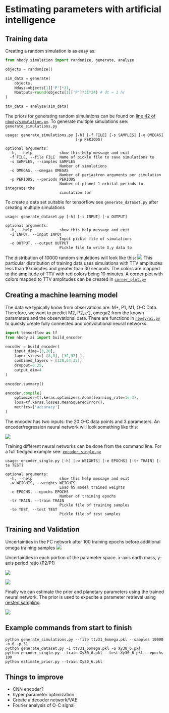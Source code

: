 # Estimating parameters with artificial intelligence 


## Training data
Creating a random simulation is as easy as:
```python
from nbody.simulation import randomize, generate, analyze

objects = randomize()

sim_data = generate(
    objects, 
    Ndays=objects[1]['P']*31, 
    Noutputs=round(objects[1]['P']*31*24) # dt = 1 hr
) 

ttv_data = analyze(sim_data)
```
The priors for generating random simulations can be found on [line 42 of `nbody/simulation.py`](). To generate multiple simulations see: `generate_simulations.py`

```
usage: generate_simulations.py [-h] [-f FILE] [-s SAMPLES] [-o OMEGAS]
                               [-p PERIODS]

optional arguments:
  -h, --help            show this help message and exit
  -f FILE, --file FILE  Name of pickle file to save simulations to
  -s SAMPLES, --samples SAMPLES
                        Number of simulations
  -o OMEGAS, --omegas OMEGAS
                        Number of periastron arguments per simulation
  -p PERIODS, --periods PERIODS
                        Number of planet 1 orbital periods to integrate the
                        simulation for
```
To create a data set suitable for tensorflow see `generate_dataset.py` after creating multiple simulations
```
usage: generate_dataset.py [-h] [-i INPUT] [-o OUTPUT]

optional arguments:
  -h, --help            show this help message and exit
  -i INPUT, --input INPUT
                        Input pickle file of simulations
  -o OUTPUT, --output OUTPUT
                        Pickle file to write X,y data to
```

The distribution of 10000 random simulations will look like this: 
![](simulation_train_distribution.png)
This particular distribution of training data uses simulations with TTV amplitudes less than 10 minutes and greater than 30 seconds. The colors are mapped to the amplitude of TTV with red colors being 10 minutes. A corner plot with colors mapped to TTV amplitudes can be created in [`corner_plot.py`]()

## Creating a machine learning model 
The data we typically know from observations are: M*, P1, M1, O-C Data. Therefore, we want to predict M2, P2, e2, omega2 from the known parameters and the observational data. There are functions in [`nbody/ai.py`]() to quickly create fully connected and convolutional neural networks. 

```python
import tensorflow as tf 
from nbody.ai import build_encoder

encoder = build_encoder(
    input_dims=[3,20], 
    layer_sizes=[ [8,8], [32,32] ],
    combined_layers = [128,64,32], 
    dropout=0.25,  
    output_dim=4
)

encoder.summary()

encoder.compile(
    optimizer=tf.keras.optimizers.Adam(learning_rate=1e-3), 
    loss=tf.keras.losses.MeanSquaredError(),
    metrics=['accuracy']
)
```

The encoder has two inputs: the 20 O-C data points and 3 parameters. An encoder/regression neural network will look something like this: 

![](encoder.png)

Training different neural networks can be done from the command line. For a full fledged example see: [`encoder_single.py`]()

```
usage: encoder_single.py [-h] [-w WEIGHTS] [-e EPOCHS] [-tr TRAIN] [-te TEST]

optional arguments:
  -h, --help            show this help message and exit
  -w WEIGHTS, --weights WEIGHTS
                        Load h5 model trained weights
  -e EPOCHS, --epochs EPOCHS
                        Number of training epochs
  -tr TRAIN, --train TRAIN
                        Pickle file of training samples
  -te TEST, --test TEST
                        Pickle file of test samples
```

## Training and Validation 
Uncertainties in the FC network after 100 training epochs before additional omega training samples
![](FC_hist.png)

Uncertainties in each portion of the parameter space. x-axis earth mass, y-axis period ratio (P2/P1)

![](FC_errors.png)

![](model_loss.png)

Finally we can estimate the prior and planetary parameters using the trained neural network. The prior is used to expedite a parameter retrieval using [nested sampling]().

![](NN_estimate.png)

## Example commands from start to finish
```
python generate_simulations.py --file ttv31_6omega.pkl --samples 10000 -o 6 -p 31
python generate_dataset.py -i ttv31_6omega.pkl -o Xy30_6.pkl
python encoder_single.py --train Xy30_6.pkl --test Xy30_6.pkl --epochs 100
python estimate_prior.py --train Xy30_6.pkl
```

## Things to improve
- CNN encoder?
- hyper parameter optimization
- Create a decoder network/VAE
- Fourier analysis of O-C signal 